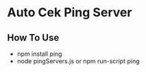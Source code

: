# Auto Cek Ping Server

## How To Use

- npm install ping
- node pingServers.js or npm run-script ping
